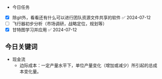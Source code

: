 - 今日任务

- [x] 除git外，看看还有什么可以进行团队资源文件共享的软件 ✅ 2024-07-12
- [ ] 飞行器初步分析（市场调研，战略定位，规划等）
- [x] 甘特图学习并应用 ✅ 2024-07-12

## 今日关键词

- 现金流
	- 边际成本：一定产量水平下，单位产量变化（增加或减少）所引起的总成本变化量。


